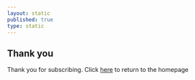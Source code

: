 ```yaml
---
layout: static
published: true
type: static
---
```

## Thank you

Thank you for subscribing. Click [here](https://thisdigitallife.github.io/ontwofeet/) to return to the homepage
